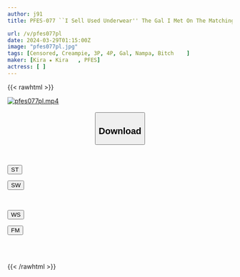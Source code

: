 ```yaml
---
author: j91
title: PFES-077 ``I Sell Used Underwear'' The Gal I Met On The Matching App Turned Out To Be A Convenient, Unparalleled Slut With An Instant Pussy! Vol.3

url: /v/pfes077pl
date: 2024-03-29T01:15:00Z
image: "pfes077pl.jpg"
tags: [Censored, Creampie, 3P, 4P, Gal, Nampa, Bitch	]
maker: [Kira ★ Kira   , PFES]
actress: [ ]
---
```



{{< rawhtml >}}

<div class="video" data-videoid="mP21OR3brGFBpm">
    <a href="javascript:;">
        <img src="/v/pfes077pl/pfes077pl.jpg" width="WIDTH" height="HEIGHT" alt="pfes077pl.mp4" loading="lazy">
    </a>
</div>

<script type="text/javascript" src="https://j91.asia/asset/on-demand-st.js"></script>

<br>
  <link rel="stylesheet" href="https://j91.asia/asset/bs5.css">
  
  <center>
  <button class="btn btn-primary" type="button" data-bs-toggle="collapse" data-bs-target=".multi-collapse" aria-expanded="false" aria-controls="multiCollapseExample1 multiCollapseExample2"><h2>Download</h2></button></center>
</p>
<div class="row">
  <div class="col">
    <div class="collapse multi-collapse" id="multiCollapseExample1">
      <div class="card card-body">
	      	      <br>
<div class="buttons">  
<p><a href="https://streamtape.to/v/mP21OR3brGFBpm" target="_blank"><button class="btn-hover color-3"><i class="fa fa-download"></i> ST</button></a></p>
<p><a href="https://asnwish.com/azrqfmh9w703" target="_blank"><button class="btn-hover color-2"><i class="fa fa-download"></i> SW</button></a></p></div>
    </div>
  </div>
</div>
  <div class="col">
    <div class="collapse multi-collapse" id="multiCollapseExample2">
      <div class="card card-body">
	      <br>
<div class="buttons">
<p><a href="javascript:;"><button class="btn-hover color-9"><i class="fa fa-download"></i> WS</button></a></p>
<p><a href="javascript:;"><button class="btn-hover color-8"><i class="fa fa-download"></i> FM</button></a></p></div>
<br><br>
      </div>
    </div>
  </div>
</div>

{{< /rawhtml >}}
